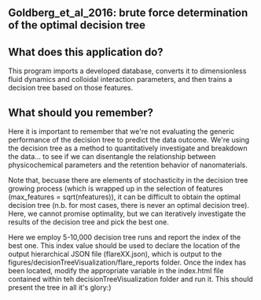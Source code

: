 ## Goldberg_et_al_2016: brute force determination of the optimal decision tree

## What does this application do?
This program imports a developed database, converts it to dimensionless fluid dynamics and colloidal interaction parameters, and then trains a decision tree based on those features. 

## What should you remember? 
Here it is important to remember that we're not evaluating the generic performance of the decision tree to predict the data outcome. We're using the decision tree as a method to quantitatively investigate and breakdown the data... to see if we can disentangle the relationship between physicochemical parameters and the retention behavior of nanomaterials.

Note that, becuase there are elements of stochasticity in the decision tree growing process (which is wrapped up in the selection of features (max_features = sqrt(nfeatures)), it can be difficult to obtain the optimal decision tree (n.b. for most cases, there is never an optimal decision tree). Here, we cannot promise optimality, but we can iteratively investigate the results of the decision tree and pick the best one.

Here we employ 5-10,000 decision tree runs and report the index of the best one. This index value should be used to declare
the location of the output hierarchical JSON file (flareXX.json), which is output to the figures/decisionTreeVisualization/flare_reports folder. Once the index has been located, modify the appropriate variable in the index.html file contained within teh decisionTreeVisualization folder and run it. This should present the tree in all it's glory:)
